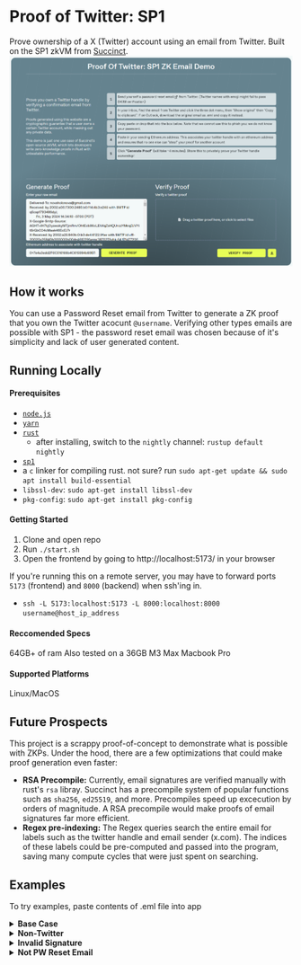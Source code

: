 # Proof of Twitter: SP1

Prove ownership of a X (Twitter) account using an email from Twitter. Built on the SP1 zkVM from [Succinct](https://succinct.xyz/).
![alt text](screenshot.png)

## How it works

You can use a Password Reset email from Twitter to generate a ZK proof that you own the Twitter acocunt `@username`. Verifying other types emails are possible with SP1 - the password reset email was chosen because of it's simplicity and lack of user generated content.

## Running Locally
#### Prerequisites

- [`node.js`](https://nodejs.org/en)
- [`yarn`](https://yarnpkg.com/getting-started/install)
- [`rust`](https://www.rust-lang.org/)
   -    after installing, switch to the `nightly` channel: `rustup default nightly`
- [`sp1`](https://succinctlabs.github.io/sp1/getting-started/install.html)
- a `c` linker for compiling rust. not sure? run `sudo apt-get update && sudo apt install build-essential`
- `libssl-dev`: `sudo apt-get install libssl-dev`
- `pkg-config`: `sudo apt-get install pkg-config`

#### Getting Started
1. Clone and open repo
2. Run `./start.sh`
3. Open the frontend by going to http://localhost:5173/ in your browser
   
If you're running this on a remote server, you may have to forward ports `5173` (frontend) and `8000` (backend) when ssh'ing in.
- `ssh -L 5173:localhost:5173 -L 8000:localhost:8000 username@host_ip_address`

#### Reccomended Specs

64GB+ of ram
Also tested on a 36GB M3 Max Macbook Pro

#### Supported Platforms

Linux/MacOS

## Future Prospects

This project is a scrappy proof-of-concept to demonstrate what is possible with ZKPs. Under the hood, there are a few optimizations that could make proof generation even faster:

- **RSA Precompile:** Currently, email signatures are verified manually with rust's `rsa` libray. Succinct has a precompile system of popular functions such as `sha256`, `ed25519`, and more. Precompiles speed up excecution by orders of magnitude. A RSA precompile would make proofs of email signatures far more efficient.
- **Regex pre-indexing:** The Regex queries search the entire email for labels such as the twitter handle and email sender (x.com). The indices of these labels could be pre-computed and passed into the program, saving many compute cycles that were just spent on searching.


## Examples

To try examples, paste contents of .eml file into app
<details>
<summary><strong>Base Case</strong></summary>

- A valid password reset email from Twitter
- <strong>Result:</strong> Generates valid proof that passes verification
- [Base Case.eml](https://github.com/xavierdmello/proof-of-twitter-sp1/blob/main/examples/Base%20Case.eml)
</details>

<details>
<summary><strong>Non-Twitter</strong></summary>

- A valid email not from Twitter 
- Fails at email sender check inside zkproof
- <strong>Result:</strong> Generates proof that fails verification
- [Non Twitter.eml](https://github.com/xavierdmello/proof-of-twitter-sp1/blob/main/examples/Non%20Twitter.eml)
</details>

<details>
<summary><strong>Invalid Signature</strong></summary>

- Same email as Base Case except first character of signature is changed from D to E
- Fails while verifying RSA signature inside zkproof  
- <strong>Result:</strong> Generates proof that fails verification
- [Invalid Signature.eml](https://github.com/xavierdmello/proof-of-twitter-sp1/blob/main/examples/Invalid%20Signature.eml)
</details>

<details>
<summary><strong>Not PW Reset Email</strong></summary>

- A valid email from twitter that's not about password resetting
- Fails at email type check inside zkproof
- <strong>Result:</strong> Generates proof that fails verification
- [Not PW Reset Email.eml](https://github.com/xavierdmello/proof-of-twitter-sp1/blob/main/examples/Not%20PW%20Reset%20Email.eml)
</details>
